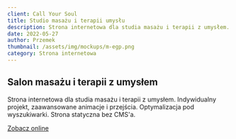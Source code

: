 ```yaml
---
client: Call Your Soul
title: Studio masażu i terapii umysłu
description: Strona internetowa dla studia masażu i terapii z umysłem. Indywidualny projekt, zaawansowane animacje i przejścia. Optymalizacja pod wyszukiwarki. Strona statyczna bez CMS'a.
date: 2022-05-27
author: Przemek
thumbnail: /assets/img/mockups/m-egp.png
category: Strona internetowa
---
```


## Salon masażu i terapii z umysłem

Strona internetowa dla studia masażu i terapii z umysłem. Indywidualny projekt, zaawansowane animacje i przejścia. Optymalizacja pod wyszukiwarki. Strona statyczna bez CMS'a.

<a href="https://callyoursoul.pl/" title="Zobacz online" target="_blank" class="button" rel="nofollow">Zobacz online</a>